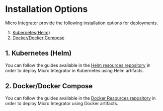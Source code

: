# Installation Options

Micro Integrator provide the following installation options for deployments.

1. [Kubernetes(Helm)](#1-kubernetes-helm)
2. [Docker/Docker Compose](#2-dockerdocker-compose)

## 1. Kubernetes (Helm)

You can follow the guides available in the [Helm resources repository](https://github.com/wso2/kubernetes-mi/tree/4.2.x) in order to deploy Micro Integrator in Kubernetes using Helm artifacts.

## 2. Docker/Docker Compose

You can follow the guides available in the [Docker Resources repository](https://github.com/wso2/docker-ei/tree/4.2.x) in order to deploy Micro Integrator using Docker artifacts.
